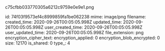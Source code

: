 c75cfbb033770305a6212c9759e0e9e1.png

id: 74f03f9573ef4c8999859fa1be062238
mime: image/png
filename: 
created_time: 2020-09-26T00:05:05.998Z
updated_time: 2020-09-26T00:05:05.998Z
user_created_time: 2020-09-26T00:05:05.998Z
user_updated_time: 2020-09-26T00:05:05.998Z
file_extension: png
encryption_cipher_text: 
encryption_applied: 0
encryption_blob_encrypted: 0
size: 12170
is_shared: 0
type_: 4